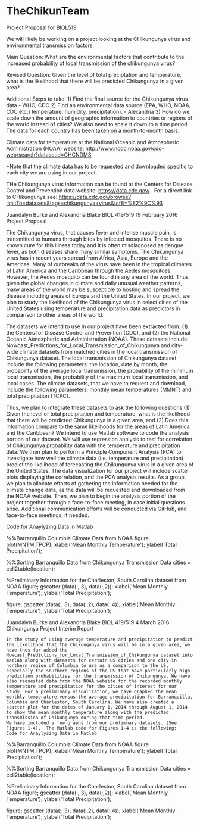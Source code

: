 # TheChikunTeam
Project Proposal for BIOL519

We will likely be working on a project looking at the CHikungunya virus and environmental transmission factors.

Main Question: 
What are the environmental factors that contribute to the increased probability of local transmission of the chikungunya virus?

Revised Question: 
Given the level of total preciptation and temperature, what is the likelihood that there will be predicted Chikungunya in a given area?

Additional Steps to take:
	1) Find the final source for the Chikungunya virus data - WHO, CDC
	2) Find an environmental data source (EPA, WHO, NOAA, CDC etc.) temperature, humidity, precipitation). - Alexandria 
	3) How do we scale down the amount of geographic information to countries or regions of the world instead of cities?
We also need to scale it down to a time period.  The data for each country has been taken on a month-to-month basis.

Climate data for temperature at the National Oceanic and Atmospheric Administration (NOAA) website: 
http://www.ncdc.noaa.gov/cdo-web/search?datasetid=GHCNDMS 

*Note that the climate data has to be requested and downloaded specific to each city we are using in our project.

THe Chikungunya virus information can be found at the Centers for Disease Control and Prevention data website:
https://data.cdc.gov/ . For a direct link to CHikungunya see: https://data.cdc.gov/browse?limitTo=datasets&tags=chikungunya+virus&utf8=%E2%9C%93


Juandalyn Burke and Alexandria Blake
BIOL 419/519
19 February 2016
Project Proposal

The Chikungunya virus, that causes fever and intense muscle pain, is transmitted to humans through bites by infected mosquitos. There is no known cure for this illness today and it is often misdiagnosed as dengue fever, as both diseases share many similar symptoms. The Chikungunya virus has in recent years spread from Africa, Asia, Europe and the Americas. Many of outbreaks of the virus have been in the tropical climates of Latin America and the Caribbean through the Aedes mosquitoes.  However, the Aedes mosquito can be found in any area of the world.  Thus, given the global changes in climate and daily unusual weather patterns, many areas of the world may be susceptible to hosting and spread the disease including areas of Europe and the United States. In our project, we plan to study the likelihood of the Chikungunya virus in select cities of the United States using temperature and precipitation data as predictors in comparison to other areas of the world.   

The datasets we intend to use in our project have been extracted from: (1) the Centers for Disease Control and Prevention (CDC), and (2) the National Oceanic Atmospheric and Administration (NOAA).  These datasets include:  Nowcast_Predictions_for_Local_Transmission_of_Chikungunya and city-wide climate datasets from matched cities in the local transmission of Chikungunya dataset.  The local transmission of Chikungunya dataset include the following parameters: the location, date by month, the probability of the average local transmission, the probability of the minimum local transmission, the probability of the maximum local transmission, and local cases.  The climate datasets, that we have to request and download, include the following parameters: monthly mean temperatures (MMNT) and total precipitation (TCPC).  

Thus, we plan to integrate these datasets to ask the following questions (1): Given the level of total precipitation and temperature, what is the likelihood that there will be predicted Chikungunya in a given area, and (2) Does this information compare to the same likelihoods for the areas of Latin America and the Caribbean?  We intend to use Matlab software to code the analysis portion of our dataset. We will use regression analysis to test for correlation of Chikungunya probability data with the temperature and precipitation data.  We then plan to perform a Principle Component Analysis (PCA) to investigate how well the climate data (i.e. temperature and precipitation) predict the likelihood of forecasting the Chikungunya virus in a given area of the United States. The data visualization for our project will include scatter plots displaying the correlation, and the PCA analysis results.  As a group, we plan to allocate efforts of gathering the information needed for the climate change data, as the data will be requested and downloaded from the NOAA website.  Then, we plan to begin the analysis portion of the project together through a face-to-face meeting, in case initial questions arise. Additional communication efforts will be conducted via GitHub, and face-to-face meetings, if needed. 


Code for Anaylyzing Data in Matlab

%%Barranquillo Columbia Climate Data from NOAA
figure
plot(MNTM,TPCP);
xlabel('Mean Monthly Temperature');
ylabel('Total Precipitation');

%%Sorting Barranquillo Data from Chikungunya Transmission Data
cities = cell2table(location);

%Preliminary Information for the Charleston, South Carolina dataset from NOAA
figure;
gscatter (data(:, 3), data(:,2));
xlabel('Mean Monthly Temperature');
ylabel('Total Precipitation');

figure;
gscatter (data(:, 3), data(:,2), data(:,4));
xlabel('Mean Monthly Temperature');
ylabel('Total Precipitation');

Juandalyn Burke and Alexandria Blake
BIOL 419/519
4 March 2016
Chikungunya Project Interim Report
	
	In the study of using average temperature and precipitation to predict the likelihood that the Chikungunya virus will be in a given area, we have thus far added the Nowcast_Predictions_for_Local_Transmission_of_Chikungunya dataset into matlab along with datasets for certain US cities and one city in northern region of Columbia to use as a comparison to the US, especially the southern regions of the US that have particularly high prediction probabilities for the transmission of Chikungunya. We have also requested data from the NOAA website for the recorded monthly temperature and precipitation for the cities of interest for our study. For a preliminary visualization, we have graphed the mean monthly temperature versus the average precipitation for Barranquilla, Columbia and Charleston, South Carolina. We have also created a scatter plot for the dates of January 1, 2014 through August 1, 2014 to show the mean monthly temperature along with the predicted transmission of Chikungunya during that time period. 
	We have included a few graphs from our prelimnary datasets. (See Figures 1-4).  The Matlab code for Figures 1-4 is the following: 
	Code for Anaylyzing Data in Matlab

%%Barranquillo Columbia Climate Data from NOAA
figure
plot(MNTM,TPCP);
xlabel('Mean Monthly Temperature');
ylabel('Total Precipitation');

%%Sorting Barranquillo Data from Chikungunya Transmission Data
cities = cell2table(location);

%Preliminary Information for the Charleston, South Carolina dataset from NOAA
figure;
gscatter (data(:, 3), data(:,2));
xlabel('Mean Monthly Temperature');
ylabel('Total Precipitation');

figure;
gscatter (data(:, 3), data(:,2), data(:,4));
xlabel('Mean Monthly Temperature');
ylabel('Total Precipitation');
